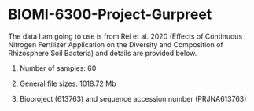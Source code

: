 # BIOMI-6300-Project-Gurpreet

The data I am going to use is from Rei et al. 2020 (Effects of Continuous Nitrogen Fertilizer Application on the Diversity and Composition of Rhizosphere Soil Bacteria) and details are provided below.

1. Number of samples: 60

2. General file sizes: 1018.72 Mb

3. Bioproject (613763) and sequence accession number (PRJNA613763)
